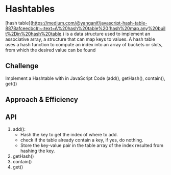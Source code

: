 # Hashtables
[hash table](https://medium.com/@yanganif/javascript-hash-table-8878afceecbc#:~:text=A%20hash%20table%20(hash%20map,any%20built%2Din%20hash%20table.) is a data structure used to implement an associative array, a structure that can map keys to values. A hash table uses a hash function to compute an index into an array of buckets or slots, from which the desired value can be found

## Challenge
Implement a Hashtable with in JavaScript Code (add(), getHash(), contain(), get())


## Approach & Efficiency
<!-- What approach did you take? Why? What is the Big O space/time for this approach? -->

## API
1. add():
   - Hash the key to get the index of where to add.
   - check if the table already contain a key, if yes, do nothing.
   - Store the key-value pair in the table array of the index resulted from hashing the key.
2. getHash()
3. contain()
4. get()
<!-- Description of each method publicly available in each of your hashtable -->